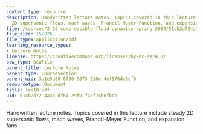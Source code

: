 ```yaml
---
content_type: resource
description: Handwritten lecture notes. Topics covered in this lecture include steady
  2D supersonic flows, mach waves, Prandtl-Meyer Function, and expansion fans.
file: /courses/2-26-compressible-fluid-dynamics-spring-2004/51cb2d724a3adf6429f9f45f7cb6fbda_lec10.pdf
file_size: 157826
file_type: application/pdf
learning_resource_types:
- Lecture Notes
license: https://creativecommons.org/licenses/by-nc-sa/4.0/
ocw_type: OCWFile
parent_title: Lecture Notes
parent_type: CourseSection
parent_uid: 3a1e5a66-8796-9673-918c-4ef576dc8ef8
resourcetype: Document
title: lec10.pdf
uid: 51cb2d72-4a3a-df64-29f9-f45f7cb6fbda
---
```

Handwritten lecture notes. Topics covered in this lecture include steady 2D supersonic flows, mach waves, Prandtl-Meyer Function, and expansion fans.